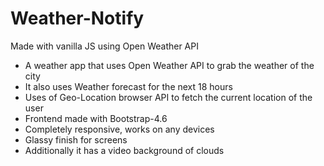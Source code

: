 # Weather-Notify
  Made with vanilla JS using Open Weather API

 - A weather app that uses Open Weather API to grab the weather of the city
 - It also uses Weather forecast for the next 18 hours
 - Uses of Geo-Location browser API to fetch the current location of the user
 - Frontend made with Bootstrap-4.6
 - Completely responsive, works on any devices
 - Glassy finish for screens 
 - Additionally it has a video background of clouds
